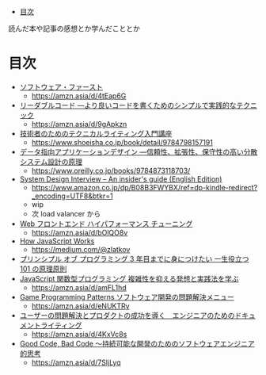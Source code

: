 <!-- START doctoc generated TOC please keep comment here to allow auto update -->
<!-- DON'T EDIT THIS SECTION, INSTEAD RE-RUN doctoc TO UPDATE -->

- [目次](#%E7%9B%AE%E6%AC%A1)

<!-- END doctoc generated TOC please keep comment here to allow auto update -->

読んだ本や記事の感想とか学んだこととか

# 目次

- [ソフトウェア・ファースト](./%E3%82%BD%E3%83%95%E3%83%88%E3%82%A6%E3%82%A7%E3%82%A2%E3%83%BB%E3%83%95%E3%82%A1%E3%83%BC%E3%82%B9%E3%83%88.md)
  - https://amzn.asia/d/4tEap6G
- [リーダブルコード ―より良いコードを書くためのシンプルで実践的なテクニック](./%E3%83%AA%E3%83%BC%E3%83%80%E3%83%96%E3%83%AB%E3%82%B3%E3%83%BC%E3%83%89.md)
  - https://amzn.asia/d/9gApkzn
- [技術者のためのテクニカルライティング入門講座](./%E6%8A%80%E8%A1%93%E8%80%85%E3%81%AE%E3%81%9F%E3%82%81%E3%81%AE%E3%83%86%E3%82%AF%E3%83%8B%E3%82%AB%E3%83%AB%E3%83%A9%E3%82%A4%E3%83%86%E3%82%A3%E3%83%B3%E3%82%B0%E5%85%A5%E9%96%80%E8%AC%9B%E5%BA%A7.md)
  - https://www.shoeisha.co.jp/book/detail/9784798157191
- [データ指向アプリケーションデザイン ―信頼性、拡張性、保守性の高い分散システム設計の原理](./%E3%83%87%E3%83%BC%E3%82%BF%E6%8C%87%E5%90%91%E3%82%A2%E3%83%97%E3%83%AA%E3%82%B1%E3%83%BC%E3%82%B7%E3%83%A7%E3%83%B3%E3%83%87%E3%82%B6%E3%82%A4%E3%83%B3.md)
  - https://www.oreilly.co.jp/books/9784873118703/
- [System Design Interview – An insider's guide (English Edition)](./SystemDesignInterview.md)
  - https://www.amazon.co.jp/dp/B08B3FWYBX/ref=dp-kindle-redirect?_encoding=UTF8&btkr=1
  - wip
  - 次 load valancer から
- [Web フロントエンド ハイパフォーマンス チューニング](./Web%E3%83%95%E3%83%AD%E3%83%B3%E3%83%88%E3%82%A8%E3%83%B3%E3%83%89%E3%83%8F%E3%82%A4%E3%83%91%E3%83%95%E3%82%A9%E3%83%BC%E3%83%9E%E3%83%B3%E3%82%B9%E3%83%81%E3%83%A5%E3%83%BC%E3%83%8B%E3%83%B3%E3%82%B0.md)
  - https://amzn.asia/d/bOlQO8v
- [How JavaScript Works](./HowJavaScriptWorks.md)
  - https://medium.com/@zlatkov
- [プリンシプル オブ プログラミング 3 年目までに身につけたい 一生役立つ 101 の原理原則](./%E3%83%97%E3%83%AA%E3%83%B3%E3%82%B7%E3%83%97%E3%83%AB%20%E3%82%AA%E3%83%96%20%E3%83%97%E3%83%AD%E3%82%B0%E3%83%A9%E3%83%9F%E3%83%B3%E3%82%B0%203%E5%B9%B4%E7%9B%AE%E3%81%BE%E3%81%A7%E3%81%AB%E8%BA%AB%E3%81%AB%E3%81%A4%E3%81%91%E3%81%9F%E3%81%84%20%E4%B8%80%E7%94%9F%E5%BD%B9%E7%AB%8B%E3%81%A4101%E3%81%AE%E5%8E%9F%E7%90%86%E5%8E%9F%E5%89%87.md)
- [JavaScript 関数型プログラミング 複雑性を抑える発想と実践法を学ぶ](./JavaScript%E9%96%A2%E6%95%B0%E5%9E%8B%E3%83%97%E3%83%AD%E3%82%B0%E3%83%A9%E3%83%9F%E3%83%B3%E3%82%B0%20%E8%A4%87%E9%9B%91%E6%80%A7%E3%82%92%E6%8A%91%E3%81%88%E3%82%8B%E7%99%BA%E6%83%B3%E3%81%A8%E5%AE%9F%E8%B7%B5%E6%B3%95%E3%82%92%E5%AD%A6%E3%81%B6.md)
  - https://amzn.asia/d/amFL1hd
- [Game Programming Patterns ソフトウェア開発の問題解決メニュー](./Game%20Programming%20Patterns%20%E3%82%BD%E3%83%95%E3%83%88%E3%82%A6%E3%82%A7%E3%82%A2%E9%96%8B%E7%99%BA%E3%81%AE%E5%95%8F%E9%A1%8C%E8%A7%A3%E6%B1%BA%E3%83%A1%E3%83%8B%E3%83%A5%E3%83%BC.md)
  - https://amzn.asia/d/eNUKTRy
- [ユーザーの問題解決とプロダクトの成功を導く　エンジニアのためのドキュメントライティング](./%E3%83%A6%E3%83%BC%E3%82%B6%E3%83%BC%E3%81%AE%E5%95%8F%E9%A1%8C%E8%A7%A3%E6%B1%BA%E3%81%A8%E3%83%97%E3%83%AD%E3%83%80%E3%82%AF%E3%83%88%E3%81%AE%E6%88%90%E5%8A%9F%E3%82%92%E5%B0%8E%E3%81%8F%E3%80%80%E3%82%A8%E3%83%B3%E3%82%B8%E3%83%8B%E3%82%A2%E3%81%AE%E3%81%9F%E3%82%81%E3%81%AE%E3%83%89%E3%82%AD%E3%83%A5%E3%83%A1%E3%83%B3%E3%83%88%E3%83%A9%E3%82%A4%E3%83%86%E3%82%A3%E3%83%B3%E3%82%B0.md)
  - https://amzn.asia/d/4KxVc8s
- [Good Code, Bad Code ～持続可能な開発のためのソフトウェアエンジニア的思考](./Good%20Code%2C%20Bad%20Code%20%EF%BD%9E%E6%8C%81%E7%B6%9A%E5%8F%AF%E8%83%BD%E3%81%AA%E9%96%8B%E7%99%BA%E3%81%AE%E3%81%9F%E3%82%81%E3%81%AE%E3%82%BD%E3%83%95%E3%83%88%E3%82%A6%E3%82%A7%E3%82%A2%E3%82%A8%E3%83%B3%E3%82%B8%E3%83%8B%E3%82%A2%E7%9A%84%E6%80%9D%E8%80%83.md)
  - https://amzn.asia/d/7SljLyq
